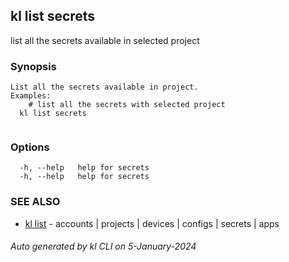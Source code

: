 ## kl list secrets

list all the secrets available in selected project

### Synopsis

```
List all the secrets available in project.
Examples:
	# list all the secrets with selected project
  kl list secrets


```

### Options

```
  -h, --help   help for secrets
  -h, --help   help for secrets
```

### SEE ALSO

* [kl list](kl_list.md)  - accounts | projects | devices | configs | secrets | apps

###### Auto generated by kl CLI on 5-January-2024
